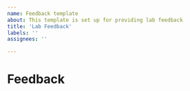 ```yaml
---
name: Feedback template
about: This template is set up for providing lab feedback
title: 'Lab Feedback'
labels: ''
assignees: ''

---
```


# Feedback